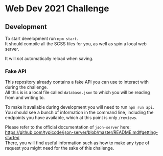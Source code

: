 # Web Dev 2021 Challenge

## Development

To start development run `npm start`.  
It should compile all the SCSS files for you, as well as spin a local web server.

It will _not_ automatically reload when saving.

### Fake API

This repository already contains a fake API you can use to interact with during the challenge.  
All this is is a local file called `database.json` to which you will be reading from and writing to.

To make it available during development you will need to run `npm run api`.  
You should see a bunch of information in the command line, including the endpoints you have available, which at this point is only `/reviews`.

Please refer to the official documentation of `json-server` here: https://github.com/typicode/json-server/blob/master/README.md#getting-started  
There, you will find useful information such as how to make any type of request you might need for the sake of this challenge.
